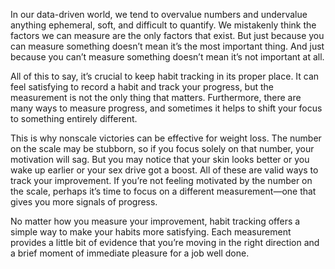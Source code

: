 In our data-driven world, we tend to overvalue numbers and
undervalue anything ephemeral, soft, and difficult to quantify. We
mistakenly think the factors we can measure are the only factors that
exist. But just because you can measure something doesn’t mean it’s
the most important thing. And just because you can’t measure
something doesn’t mean it’s not important at all.

All of this to say, it’s crucial to keep habit tracking in its proper
place. It can feel satisfying to record a habit and track your progress,
but the measurement is not the only thing that matters. Furthermore,
there are many ways to measure progress, and sometimes it helps to
shift your focus to something entirely different.

This is why nonscale victories can be effective for weight loss. The
number on the scale may be stubborn, so if you focus solely on that
number, your motivation will sag. But you may notice that your skin
looks better or you wake up earlier or your sex drive got a boost. All of
these are valid ways to track your improvement. If you’re not feeling
motivated by the number on the scale, perhaps it’s time to focus on a
different measurement—one that gives you more signals of progress.

No matter how you measure your improvement, habit tracking
offers a simple way to make your habits more satisfying. Each
measurement provides a little bit of evidence that you’re moving in the
right direction and a brief moment of immediate pleasure for a job
well done.